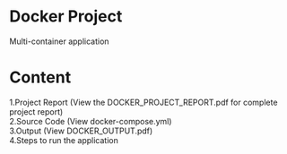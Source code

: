 # Docker Project
Multi-container application

# Content
1.Project Report (View the DOCKER_PROJECT_REPORT.pdf for complete project report) <br>
2.Source Code (View docker-compose.yml) <br>
3.Output (View DOCKER_OUTPUT.pdf) <br>
4.Steps to run the application <br>

